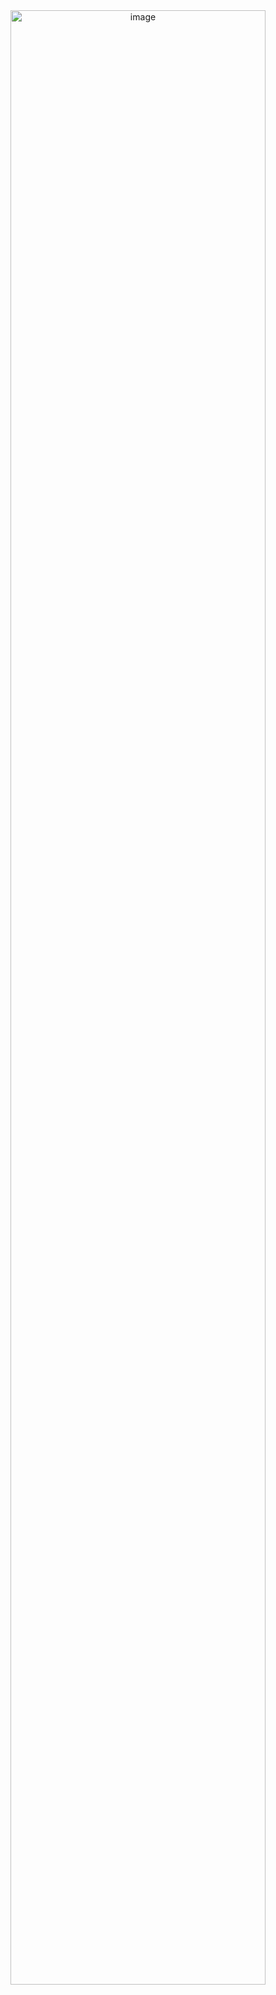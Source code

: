 <center>
  <img src="https://github.com/user-attachments/assets/30b9f757-c8c2-4388-829a-edc63094237f" alt="image" width="90%">
</center>
